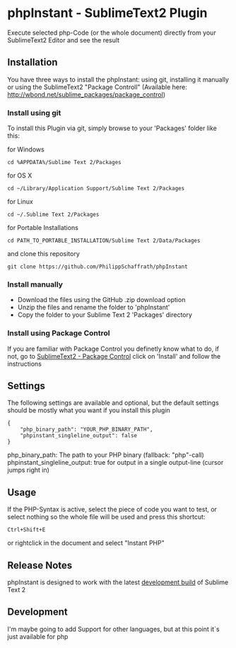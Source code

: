 # phpInstant - SublimeText2 Plugin

Execute selected php-Code (or the whole document) directly from your SublimeText2 Editor and see the result

## Installation

You have three ways to install the phpInstant: using git, installing it manually or using the SublimeText2 "Package Controll" (Available here: http://wbond.net/sublime_packages/package_control)

### Install using git

To install this Plugin via git, simply browse to your 'Packages' folder like this:

for Windows
	
	cd %APPDATA%/Sublime Text 2/Packages

for OS X
	
	cd ~/Library/Application Support/Sublime Text 2/Packages

for Linux
	
	cd ~/.Sublime Text 2/Packages

for Portable Installations
	
	cd PATH_TO_PORTABLE_INSTALLATION/Sublime Text 2/Data/Packages

and clone this repository
	
	git clone https://github.com/PhilippSchaffrath/phpInstant


### Install manually

* Download the files using the GitHub .zip download option
* Unzip the files and rename the folder to 'phpInstant'
* Copy the folder to your Sublime Text 2 'Packages' directory

### Install using Package Control

If you are familiar with Package Control you definetly know what to do, if not, go to [SublimeText2 - Package Control](http://wbond.net/sublime_packages/package_control) click on 'Install' and follow the instructions

## Settings

The following settings are available and optional, but the default settings should be mostly what you want if you install this plugin
	
	{
		"php_binary_path": "YOUR_PHP_BINARY_PATH",
		"phpinstant_singleline_output": false
	}

php_binary_path: The path to your PHP binary (fallback: "php"-call)
phpinstant_singleline_output: true for output in a single output-line (cursor jumps right in)

## Usage

If the PHP-Syntax is active, select the piece of code you want to test, or select nothing so the whole file will be used and press this shortcut:

	Ctrl+Shift+E

or rightclick in the document and select "Instant PHP"

## Release Notes

phpInstant is designed to work with the latest [development build](http://www.sublimetext.com/dev) of Sublime Text 2

## Development

I'm maybe going to add Support for other languages, but at this point it`s just available for php
